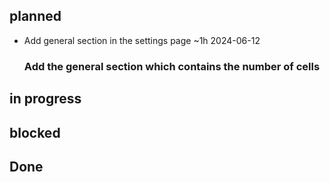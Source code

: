 ## planned
- Add general section in the settings page ~1h 2024-06-12  
  ### Add the general section which contains the number of cells

## in progress

## blocked

## Done